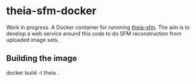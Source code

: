 # theia-sfm-docker
Work in progress. A Docker container for runnning [theia-sfm](http://www.theia-sfm.org/). The aim is to develop a web service 
around this code to do SFM reconstruction from uploaded image sets.

## Building the image
docker build -t theia .


